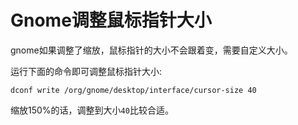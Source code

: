 # Gnome调整鼠标指针大小


gnome如果调整了缩放，鼠标指针的大小不会跟着变，需要自定义大小。

运行下面的命令即可调整鼠标指针大小:

```
dconf write /org/gnome/desktop/interface/cursor-size 40
```

缩放150%的话，调整到大小`40`比较合适。

